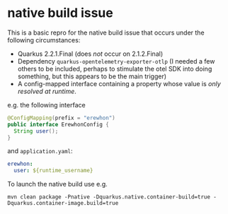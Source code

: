 # native build issue

This is a basic repro for the native build issue that occurs under the following circumstances:

 - Quarkus 2.2.1.Final (does _not_ occur on 2.1.2.Final)
 - Dependency `quarkus-opentelemetry-exporter-otlp` (I needed a few others to be included, perhaps to stimulate the otel SDK into doing something, but this appears to be the main trigger)
 - A config-mapped interface containing a property whose value is _only resolved at runtime_.

e.g. the following interface

```java
@ConfigMapping(prefix = "erewhon")
public interface ErewhonConfig {
  String user();
}
```

and `application.yaml`:

```yaml
erewhon:
  user: ${runtime_username}
```

To launch the native build use e.g.

```shell
mvn clean package -Pnative -Dquarkus.native.container-build=true -Dquarkus.container-image.build=true
```

